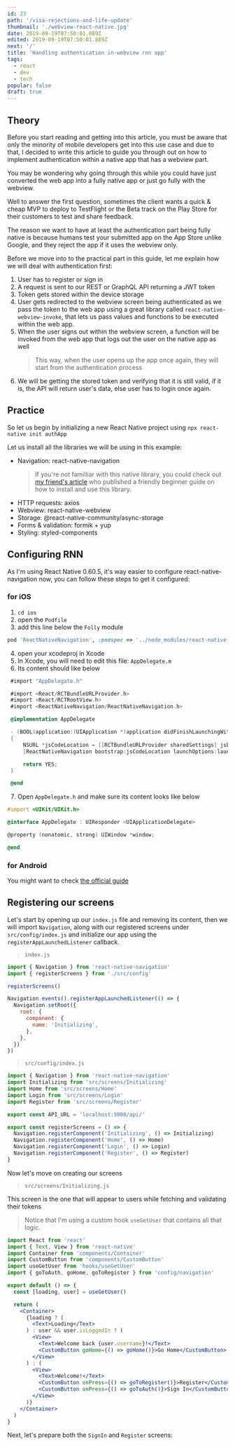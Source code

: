 ```yaml
---
id: 23
path: '/visa-rejections-and-life-update'
thumbnail: './webview-react-native.jpg'
date: 2019-09-19T07:50:01.889Z
edited: 2019-09-19T07:50:01.889Z
next: '/'
title: 'Handling authentication in-webview rnn app'
tags:
  - react
  - dev
  - tech
popular: false
draft: true
---
```


## Theory

Before you start reading and getting into this article, you must be aware that only the minority of mobile developers get into this use case and due to that, I decided to write this article to guide you through out on how to implement authentication within a native app that has a webview part.

You may be wondering why going through this while you could have just converted the web app into a fully native app or just go fully with the webview.

Well to answer the first question, sometimes the client wants a quick & cheap MVP to deploy to TestFlight or the Beta track on the Play Store for their customers to test and share feedback.

The reason we want to have at least the authentication part being fully native is because humans test your submitted app on the App Store unlike Google, and they reject the app if it uses the webview only.

Before we move into to the practical part in this guide, let me explain how we will deal with authentication first:

1. User has to register or sign in
2. A request is sent to our REST or GraphQL API returning a JWT token
3. Token gets stored within the device storage
4. User gets redirected to the webview screen being authenticated as we pass the token to the web app using a great library called `react-native-webview-invoke`, that lets us pass values and functions to be executed within the web app.
5. When the user signs out within the webview screen, a function will be invoked from the web app that logs out the user on the native app as well
   > This way, when the user opens up the app once again, they will start from the authentication process
6. We will be getting the stored token and verifying that it is still valid, if it is, the API will return user's data, else user has to login once again.

## Practice

So let us begin by initializing a new React Native project using `npx react-native init authApp`

Let us install all the libraries we will be using in this example:

- Navigation: react-native-navigation
  > If you're not familliar with this native library, you could check out [my friend's article](https://www.obytes.com/blog/2019/intro-to-react-native-navigation/) who published a friendly beginner guide on how to install and use this library.
- HTTP requests: axios
- Webview: react-native-webview
- Storage: @react-native-community/async-storage
- Forms & validation: formik + yup
- Styling: styled-components

## Configuring RNN

As I'm using React Native 0.60.5, it's way easier to configure react-native-navigation now, you can follow these steps to get it configured:

### for iOS

1. `cd ios`
2. open the `Podfile`
3. add this line below the `Folly` module

```ruby
pod 'ReactNativeNavigation', :podspec => '../node_modules/react-native-navigation/ReactNativeNavigation.podspec'
```

4. open your xcodeproj in Xcode
5. In Xcode, you will need to edit this file: `AppDelegate.m`
6. Its content should like below

```objective-c
 #import "AppDelegate.h"

 #import <React/RCTBundleURLProvider.h>
 #import <React/RCTRootView.h>
 #import <ReactNativeNavigation/ReactNativeNavigation.h>

 @implementation AppDelegate

 - (BOOL)application:(UIApplication *)application didFinishLaunchingWithOptions:(NSDictionary *)launchOptions
 {
     NSURL *jsCodeLocation = [[RCTBundleURLProvider sharedSettings] jsBundleURLForBundleRoot:@"index" fallbackResource:nil];
     [ReactNativeNavigation bootstrap:jsCodeLocation launchOptions:launchOptions];

     return YES;
 }

 @end
```

7. Open `AppDelegate.h` and make sure its content looks like below

```objective-c
#import <UIKit/UIKit.h>

@interface AppDelegate : UIResponder <UIApplicationDelegate>

@property (nonatomic, strong) UIWindow *window;

@end
```

### for Android

You might want to check [the official guide](https://wix.github.io/react-native-navigation/#/docs/Installing?id=android)

## Registering our screens

Let's start by opening up our `index.js` file and removing its content, then we will import `Navigation`, along with our registered screens under `src/config/index.js` and initialize our app using the `registerAppLaunchedListener` callback.

> `index.js`

```jsx
import { Navigation } from 'react-native-navigation'
import { registerScreens } from './src/config'

registerScreens()

Navigation.events().registerAppLaunchedListener(() => {
  Navigation.setRoot({
    root: {
      component: {
        name: 'Initializing',
      },
    },
  })
})
```

> `src/config/index.js`

```jsx
import { Navigation } from 'react-native-navigation'
import Initializing from 'src/screens/Initializing'
import Home from 'src/screens/Home'
import Login from 'src/screens/Login'
import Register from 'src/screens/Register'

export const API_URL = 'localhost:5000/api/'

export const registerScreens = () => {
  Navigation.registerComponent('Initializing', () => Initializing)
  Navigation.registerComponent('Home', () => Home)
  Navigation.registerComponent('Login', () => Login)
  Navigation.registerComponent('Register', () => Register)
}
```

Now let's move on creating our screens

> `src/screens/Initializing.js`

This screen is the one that will appear to users while fetching and validating their tokens

> Notice that I'm using a custom hook `useGetUser` that contains all that logic.

```jsx
import React from 'react'
import { Text, View } from 'react-native'
import Container from 'components/Container'
import CustomButton from 'components/CustomButton'
import useGetUser from 'hooks/useGetUser'
import { goToAuth, goHome, goToRegister } from 'config/navigation'

export default () => {
  const [loading, user] = useGetUser()

  return (
    <Container>
      {loading ? (
        <Text>Loading</Text>
      ) : user && user.isLoggedIn ? (
        <View>
          <Text>Welcome back {user.username}!</Text>
          <CustomButton goHome={() => goHome()}>Go Home</CustomButton>
        </View>
      ) : (
        <View>
          <Text>Welcome!</Text>
          <CustomButton onPress={() => goToRegister()}>Register</CustomButton>
          <CustomButton onPress={() => goToAuth()}>Sign In</CustomButton>
        </View>
      )}
    </Container>
  )
}
```

Next, let's prepare both the `SignIn` and `Register` screens:

```jsx

```
